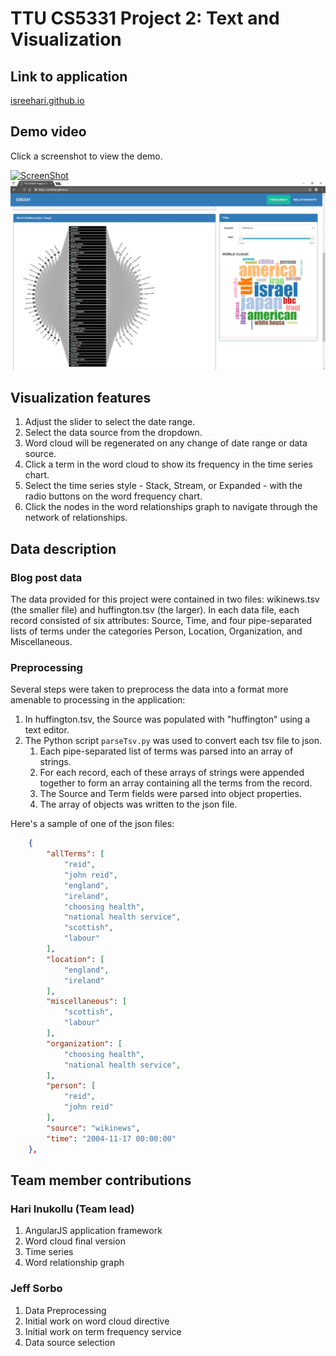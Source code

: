 # TTU CS5331 Project 2: Text and Visualization

## Link to application

[isreehari.github.io](https://isreehari.github.io)

## Demo video

Click a screenshot to view the demo.

[![ScreenShot](https://isreehari.github.io/media/p2.inukollu.sorbo2.jpg)](https://youtu.be/xmOe5YCR_BU)
[![ScreenShot](https://raw.githubusercontent.com/isreehari/isreehari.github.io/master/media/p2.inukollu.sorbo.JPG)](https://youtu.be/xmOe5YCR_BU)

## Visualization features

1. Adjust the slider to select the date range.
2. Select the data source from the dropdown.
3. Word cloud will be regenerated on any change of date range or data source.
4. Click a term in the word cloud to show its frequency in the time series chart.
5. Select the time series style - Stack, Stream, or Expanded - with the radio buttons on the word frequency chart.
6. Click the nodes in the word relationships graph to navigate through the network of relationships.

## Data description

### Blog post data

The data provided for this project were contained in two files: wikinews.tsv (the smaller file) and huffington.tsv (the larger).
In each data file, each record consisted of six attributes: Source, Time, and four pipe-separated lists of terms under the
categories Person, Location, Organization, and Miscellaneous.

### Preprocessing

Several steps were taken to preprocess the data into a format more amenable to processing in the application:

1. In huffington.tsv, the Source was populated with "huffington" using a text editor.
2. The Python script `parseTsv.py` was used to convert each tsv file to json.
    1. Each pipe-separated list of terms was parsed into an array of strings.
    2. For each record, each of these arrays of strings were appended together to form an array containing all the terms from the record.
    3. The Source and Term fields were parsed into object properties.
    4. The array of objects was written to the json file.

Here's a sample of one of the json files:

```json
    {
        "allTerms": [
            "reid",
            "john reid",
            "england",
            "ireland",
            "choosing health",
            "national health service",
            "scottish",
            "labour"
        ],
        "location": [
            "england",
            "ireland"
        ],
        "miscellaneous": [
            "scottish",
            "labour"
        ],
        "organization": [
            "choosing health",
            "national health service",
        ],
        "person": [
            "reid",
            "john reid"
        ],
        "source": "wikinews",
        "time": "2004-11-17 00:00:00"
    },
```

## Team member contributions

### Hari Inukollu (Team lead)

1. AngularJS application framework
2. Word cloud final version
3. Time series
4. Word relationship graph

### Jeff Sorbo

1. Data Preprocessing
2. Initial work on word cloud directive
3. Initial work on term frequency service
4. Data source selection
